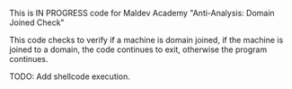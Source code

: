 This is IN PROGRESS code for Maldev Academy "Anti-Analysis: Domain Joined Check"

This code checks to verify if a machine is domain joined, if the machine is joined to a domain, the code continues to exit, otherwise the program continues.

TODO: Add shellcode execution.
